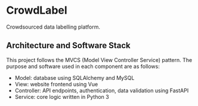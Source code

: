 # CrowdLabel

Crowdsourced data labelling platform.

## Architecture and Software Stack

This project follows the MVCS (Model View Controller Service) pattern. The purpose and software used in each component are as follows:

- Model: database using SQLAlchemy and MySQL
- View: website frontend using Vue
- Controller: API endpoints, authentication, data validation using FastAPI
- Service: core logic written in Python 3